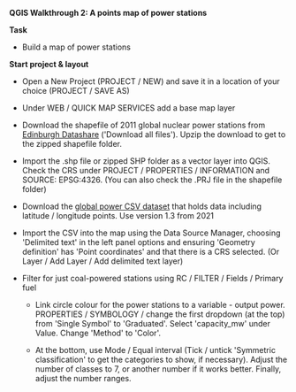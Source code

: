 **QGIS Walkthrough 2: A points map of power stations**

**Task**

- Build a map of power stations

**Start project & layout**

- Open a New Project (PROJECT / NEW) and save it in a location of your choice (PROJECT / SAVE AS)

- Under WEB / QUICK MAP SERVICES add a base map layer

- Download the shapefile of 2011 global nuclear power stations from [Edinburgh Datashare](https://datashare.ed.ac.uk/handle/10283/2464?show=full) ('Download all files'). Upzip the download to get to the zipped shapefile folder.

- Import the .shp file or zipped SHP folder as a vector layer into QGIS. Check the CRS under PROJECT / PROPERTIES / INFORMATION and SOURCE: EPSG:4326. (You can also check the .PRJ file in the shapefile folder)

- Download the [global power CSV dataset](https://datasets.wri.org/dataset/globalpowerplantdatabase) that holds data including latitude / longitude points. Use version 1.3 from 2021

- Import the CSV into the map using the Data Source Manager, choosing 'Delimited text' in the left panel options and ensuring 'Geometry definition' has 'Point coordinates' and that there is a CRS selected. (Or Layer / Add Layer / Add delimited text layer)

- Filter for just coal-powered stations using RC / FILTER / Fields / Primary fuel

	- Link circle colour for the power stations to a variable - output power. PROPERTIES / SYMBOLOGY /  change the first dropdown (at the top) from 'Single Symbol' to 'Graduated'. Select 'capacity_mw' under Value. Change 'Method' to 'Color'. 

	- At the bottom, use Mode / Equal interval (Tick / untick 'Symmetric classification' to get the categories to show, if necessary). Adjust the number of classes to 7, or another number if it works better. Finally, adjust the number ranges.
